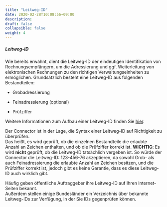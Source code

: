 ```yaml
---
title: "Leitweg-ID"
date: 2020-02-28T10:08:56+09:00
description: 
draft: false
collapsible: false
weight: 4
---
```


##### Leitweg-ID

Wie bereits erwähnt, dient die Leitweg-ID der eindeutigen Identifikation von Rechnungsempfängern, um die Adressierung und ggf. Weiterleitung von elektronischen Rechnungen zu den richtigen Verwaltungseinheiten zu ermöglichen. Grundsätzlich besteht eine Leitweg-ID aus folgenden Bestandteilen:

-   Grobadressierung

-   Feinadressierung (optional)

-   Prüfziffer

Weitere Informationen zum Aufbau einer Leitweg-ID finden Sie [hier](https://www.e-rechnung-bund.de/faq-e-rechnung/faq-leitweg-id/).

Der Connector ist in der Lage, die Syntax einer Leitweg-ID auf Richtigkeit zu überprüfen.   
Das heißt, es wird geprüft, ob die einzelnen Bestandteile die erlaubte Anzahl an Zeichen enthalten, und ob die Prüfziffer korrekt ist. **WICHTIG**: Es wird **nicht** geprüft, ob die Leitweg-ID tatsächlich vergeben ist. So würde der Connector die Leitweg-ID: 123-456-76 akzeptieren, da sowohl Grob- als auch Feinadressierung die erlaubte Anzahl an Zeichen besitzen, und die Prüfziffer korrekt ist, jedoch gibt es keine Garantie, dass es diese Leitweg-ID auch wirklich gibt.

Häufig geben öffentliche Auftraggeber ihre Leitweg-ID auf Ihren Internet-Seiten bekannt.  
Außerdem stellen einige Bundesländer ein Verzeichnis über bekannte Leitweg-IDs zur Verfügung, in der Sie IDs gegenprüfen können.